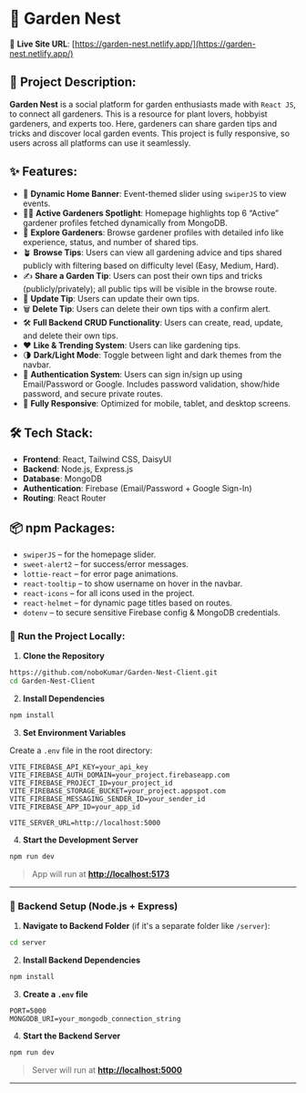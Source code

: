 # 🌿 Garden Nest

🔗 **Live Site URL**: [https://garden-nest.netlify.app/](https://garden-nest.netlify.app/)

## 📌 Project Description:

**Garden Nest** is a social platform for garden enthusiasts made with `React JS`, to connect all gardeners. This is a resource for plant lovers, hobbyist gardeners, and experts too. Here, gardeners can share garden tips and tricks and discover local garden events. This project is fully responsive, so users across all platforms can use it seamlessly.

## ✨ Features:

* 📅 **Dynamic Home Banner**: Event-themed slider using `swiperJS` to view events.
* 🧑‍🌾 **Active Gardeners Spotlight**: Homepage highlights top 6 “Active” gardener profiles fetched dynamically from MongoDB.
* 👥 **Explore Gardeners**: Browse gardener profiles with detailed info like experience, status, and number of shared tips.
* 🪴 **Browse Tips**: Users can view all gardening advice and tips shared publicly with filtering based on difficulty level (Easy, Medium, Hard).
* ✍️ **Share a Garden Tip**: Users can post their own tips and tricks (publicly/privately); all public tips will be visible in the browse route.
* 🔄 **Update Tip**: Users can update their own tips.
* 🗑️ **Delete Tip**: Users can delete their own tips with a confirm alert.
* 🛠️ **Full Backend CRUD Functionality**: Users can create, read, update, and delete their own tips.
* ❤️ **Like & Trending System**: Users can like gardening tips.
* 🌗 **Dark/Light Mode**: Toggle between light and dark themes from the navbar.
* 🔐 **Authentication System**: Users can sign in/sign up using Email/Password or Google. Includes password validation, show/hide password, and secure private routes.
* 📱 **Fully Responsive**: Optimized for mobile, tablet, and desktop screens.

## 🛠️ Tech Stack:

* **Frontend**: React, Tailwind CSS, DaisyUI
* **Backend**: Node.js, Express.js
* **Database**: MongoDB
* **Authentication**: Firebase (Email/Password + Google Sign-In)
* **Routing**: React Router

## 📦 npm Packages:

* `swiperJS` – for the homepage slider.
* `sweet-alert2` – for success/error messages.
* `lottie-react` – for error page animations.
* `react-tooltip` – to show username on hover in the navbar.
* `react-icons` – for all icons used in the project.
* `react-helmet` – for dynamic page titles based on routes.
* `dotenv` – to secure sensitive Firebase config & MongoDB credentials.


### 🚀 Run the Project Locally:

1. **Clone the Repository**

```bash
https://github.com/noboKumar/Garden-Nest-Client.git
cd Garden-Nest-Client
```

2. **Install Dependencies**

```bash
npm install
```

3. **Set Environment Variables**

Create a `.env` file in the root directory:

```env
VITE_FIREBASE_API_KEY=your_api_key
VITE_FIREBASE_AUTH_DOMAIN=your_project.firebaseapp.com
VITE_FIREBASE_PROJECT_ID=your_project_id
VITE_FIREBASE_STORAGE_BUCKET=your_project.appspot.com
VITE_FIREBASE_MESSAGING_SENDER_ID=your_sender_id
VITE_FIREBASE_APP_ID=your_app_id

VITE_SERVER_URL=http://localhost:5000
```

4. **Start the Development Server**

```bash
npm run dev
```

> App will run at **[http://localhost:5173](http://localhost:5173)**

---

### 🔧 Backend Setup (Node.js + Express)

1. **Navigate to Backend Folder** (if it's a separate folder like `/server`):

```bash
cd server
```

2. **Install Backend Dependencies**

```bash
npm install
```

3. **Create a `.env` file**

```env
PORT=5000
MONGODB_URI=your_mongodb_connection_string
```

4. **Start the Backend Server**

```bash
npm run dev
```

> Server will run at **[http://localhost:5000](http://localhost:5000)**

---
